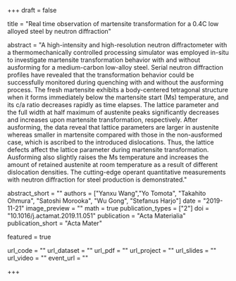 +++
draft = false

title = "Real time observation of martensite transformation for a 0.4C low alloyed steel by neutron diffraction"

abstract = "A high-intensity and high-resolution neutron diffractometer with a thermomechanically controlled processing simulator was employed in-situ to investigate martensite transformation behavior with and without ausforming for a medium-carbon low-alloy steel. Serial neutron diffraction profiles have revealed that the transformation behavior could be successfully monitored during quenching with and without the ausforming process. The fresh martensite exhibits a body-centered tetragonal structure when it forms immediately below the martensite start (Ms) temperature, and its c/a ratio decreases rapidly as time elapses. The lattice parameter and the full width at half maximum of austenite peaks significantly decreases and increases upon martensite transformation, respectively. After ausforming, the data reveal that lattice parameters are larger in austenite whereas smaller in martensite compared with those in the non-ausformed case, which is ascribed to the introduced dislocations. Thus, the lattice defects affect the lattice parameter during martensite transformation. Ausforming also slightly raises the Ms temperature and increases the amount of retained austenite at room temperature as a result of different dislocation densities. The cutting-edge operant quantitative measurements with neutron diffraction for steel production is demonstrated."

abstract_short = ""
authors = ["Yanxu Wang","Yo Tomota", "Takahito Ohmura", "Satoshi Morooka", "Wu Gong", "Stefanus Harjo"]
date = "2019-11-21"
image_preview = ""
math = true
publication_types = ["2"]
doi = "10.1016/j.actamat.2019.11.051"
publication = "Acta Materialia"
publication_short = "Acta Mater"

featured = true

url_code = ""
url_dataset = ""
url_pdf = ""
url_project = ""
url_slides = ""
url_video = ""
event_url = ""

+++

